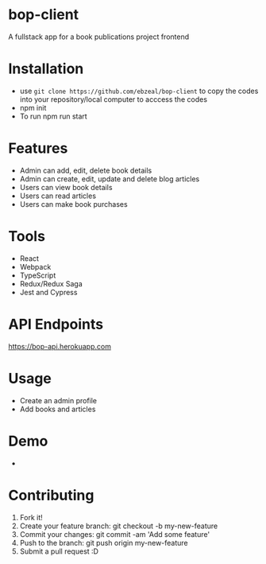 # bop-client

A fullstack app for a book publications project frontend

# Installation

- use `git clone https://github.com/ebzeal/bop-client` to copy the codes into your repository/local computer to acccess the codes
- npm init
- To run npm run start

# Features

- Admin can add, edit, delete book details
- Admin can create, edit, update and delete blog articles
- Users can view book details
- Users can read articles
- Users can make book purchases

# Tools
 - React
 - Webpack
 - TypeScript
 - Redux/Redux Saga
 - Jest and Cypress

# API Endpoints

https://bop-api.herokuapp.com

# Usage

- Create an admin profile
- Add books and articles

# Demo

- 

# Contributing

1. Fork it!
2. Create your feature branch: git checkout -b my-new-feature
3. Commit your changes: git commit -am 'Add some feature'
4. Push to the branch: git push origin my-new-feature
5. Submit a pull request :D
